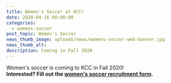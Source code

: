 ```yaml
---
title: Women's Soccer at KCC!
date: 2020-04-16 00:00:00
categories:
  - womens-soccer
post_topic: Women's Soccer
news_thumb_image: uploads/news/womens-soccer-web-banner.jpg
news_thumb_alt:
description: Coming in Fall 2020
---
```


Women's soccer is coming to KCC in Fall 2020!<br>
**Interested? Fill out the [women's soccer recruitment form](https://form.jotform.com/200896440788164).**
